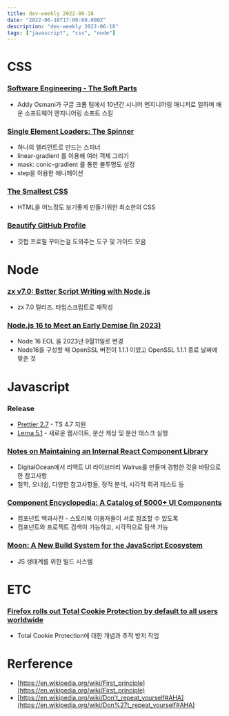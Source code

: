 ```yaml
---
title: dev-weekly 2022-06-18
date: "2022-06-18T17:00:00.000Z"
description: "dev-weekly 2022-06-18"
tags: ["javascript", "css", "node"]
---
```


# CSS

### **[Software Engineering - The Soft Parts](https://addyosmani.com/blog/software-engineering-soft-parts)**

- Addy Osmani가 구글 크롬 팀에서 10년간 시니어 엔지니어링 매니저로 일하며 배운 소프트웨어 엔지니어링 소프트 스킬

### **[Single Element Loaders: The Spinner](https://css-tricks.com/single-element-loaders-the-spinner)**

- 하나의 엘리먼트로 만드는 스피너
- linear-gradient 를 이용해 여러 객체 그리기
- mask: conic-gradient 를 통한 불투명도 설정
- step을 이용한 애니메이션

### **[The Smallest CSS](https://www.robinrendle.com/notes/the-smallest-css)**

- HTML을 어느정도 보기좋게 만들기위한 최소한의 CSS

### **[Beautify GitHub Profile](https://github.com/rzashakeri/beautify-github-profile)**

- 깃헙 프로필 꾸미는걸 도와주는 도구 및 가이드 모음

# Node

### **[zx v7.0: Better Script Writing with Node.js](https://github.com/google/zx/releases/tag/7.0.0)**

- zx 7.0 릴리즈. 타입스크립트로 재작성

### **[Node.js 16 to Meet an Early Demise (in 2023)](https://nodejs.org/en/blog/announcements/nodejs16-eol/)**

- Node 16 EOL 을 2023년 9월11일로 변경
- Node16을 구성할 때 OpenSSL 버전이 1.1.1 이었고 OpenSSL 1.1.1 종료 날짜에 맞춘 것

# Javascript

### Release

- [Prettier 2.7](https://prettier.io/blog/2022/06/14/2.7.0.html) - TS 4.7 지원
- [Lerna 5.1](https://blog.nrwl.io/lerna-5-1-new-website-new-guides-new-lerna-example-repo-distributed-caching-support-and-speed-64d66410bec7) - 새로운 웹사이트, 분산 캐싱 및 분산 태스크 실행

### **[Notes on Maintaining an Internal React Component Library](https://www.gabe.pizza/notes-on-component-libraries/)**

- DigitalOcean에서 리액트 UI 라이브러리 Walrus를 만들며 경험한 것을 바탕으로 한 참고사항
- 철학, 오너쉽, 다양한 참고사항들, 정적 분석, 시각적 회귀 테스트 등

### **[Component Encyclopedia: A Catalog of 5000+ UI Components](https://storybook.js.org/blog/component-encyclopedia/)**

- 컴포넌트 백과사전 - 스토리북 이용자들이 서로 참조할 수 있도록
- 컴포넌트와 프로젝트 검색이 가능하고, 시각적으로 탐색 가능

### **[Moon: A New Build System for the JavaScript Ecosystem](https://moonrepo.dev/)**

- JS 생태계를 위한 빌드 시스템

# ETC

### **[Firefox rolls out Total Cookie Protection by default to all users worldwide](https://blog.mozilla.org/en/products/firefox/firefox-rolls-out-total-cookie-protection-by-default-to-all-users-worldwide)**

- Total Cookie Protection에 대한 개념과 추적 방지 작업

# Rerference

- [https://en.wikipedia.org/wiki/First_principle](https://en.wikipedia.org/wiki/First_principle)
- [https://en.wikipedia.org/wiki/Don't_repeat_yourself#AHA](https://en.wikipedia.org/wiki/Don%27t_repeat_yourself#AHA)